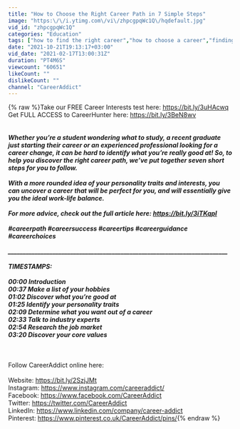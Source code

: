 ```yaml
---
title: "How to Choose the Right Career Path in 7 Simple Steps"
image: "https:\/\/i.ytimg.com\/vi\/zhpcgpqWc1Q\/hqdefault.jpg"
vid_id: "zhpcgpqWc1Q"
categories: "Education"
tags: ["how to find the right career","how to choose a career","finding your dream career"]
date: "2021-10-21T19:13:17+03:00"
vid_date: "2021-02-17T13:00:31Z"
duration: "PT4M6S"
viewcount: "60651"
likeCount: ""
dislikeCount: ""
channel: "CareerAddict"
---
```

{% raw %}Take our FREE Career Interests test here: <a rel="nofollow" target="blank" href="https://bit.ly/3uHAcwq">https://bit.ly/3uHAcwq</a><br />Get FULL ACCESS to CareerHunter here: <a rel="nofollow" target="blank" href="https://bit.ly/3BeN8wv">https://bit.ly/3BeN8wv</a><br />_________________________________________________________________________<br /><br />Whether you’re a student wondering what to study, a recent graduate just starting their career or an experienced professional looking for a career change, it can be hard to identify what you’re really good at! So, to help you discover the right career path, we’ve put together seven short steps for you to follow. <br /><br />With a more rounded idea of your personality traits and interests, you can uncover a career that will be perfect for you, and will essentially give you the ideal work-life balance. <br /><br />For more advice, check out the full article here: <a rel="nofollow" target="blank" href="https://bit.ly/3iTKqpI">https://bit.ly/3iTKqpI</a><br /><br />#careerpath #careersuccess #careertips #careerguidance #careerchoices<br /><br />__________________________________________________________________________<br /><br />TIMESTAMPS:<br /><br />00:00 Introduction<br />00:37 Make a list of your hobbies <br />01:02 Discover what you’re good at <br />01:25 Identify your personality traits <br />02:09 Determine what you want out of a career<br />02:33 Talk to industry experts<br />02:54 Research the job market<br />03:20 Discover your core values<br /><br />_________________________________________________________________________<br /><br />Follow CareerAddict online here:<br /><br />Website: <a rel="nofollow" target="blank" href="https://bit.ly/2SzjJMt">https://bit.ly/2SzjJMt</a><br />Instagram: <a rel="nofollow" target="blank" href="https://www.instagram.com/careeraddict/">https://www.instagram.com/careeraddict/</a><br />Facebook: <a rel="nofollow" target="blank" href="https://www.facebook.com/CareerAddict">https://www.facebook.com/CareerAddict</a><br />Twitter: <a rel="nofollow" target="blank" href="https://twitter.com/CareerAddict">https://twitter.com/CareerAddict</a><br />LinkedIn: <a rel="nofollow" target="blank" href="https://www.linkedin.com/company/career-addict">https://www.linkedin.com/company/career-addict</a><br />Pinterest: <a rel="nofollow" target="blank" href="https://www.pinterest.co.uk/CareerAddict/pins/">https://www.pinterest.co.uk/CareerAddict/pins/</a>{% endraw %}

